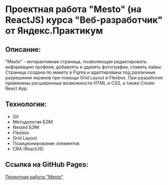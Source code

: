 # Проектная работа "Mesto" (на ReactJS) курса "Веб-разработчик" от Яндекс.Практикум

## Описание:

"Mesto" - интерактивная страница, позволяющая редактировать информацию профиля, добавлять и удалять фотографии, ставить лайки. Страница создана по макету в Figma и адаптирована под различные разрешения экранов при помощи Grid Layout и Flexbox. При разработке применены расширенные возможности HTML и CSS, а также Create React App.

## Технологии:

* Git
* Методология БЭМ
* Nested БЭМ
* Flexbox
* Grid Layout
* Позиционирование элементов
* CRA (ReactJS)

## Ссылка на GitHub Pages:

[Проектная работа "Mesto"](https://timtorshin.github.io/mesto-react/)
